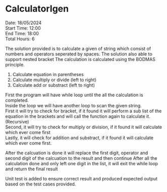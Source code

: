 # CalculatorIgen

Date: 18/05/2024\
Start Time: 12:00\
End Time: 18:00\
Total Hours: 6

The solution provided is to calculate a given of string which consist of numbers and operators seperated by spaces.
The solution also able to support nested bracket
The calculation is calculated using the BODMAS principle.
1. Calculate equation in parentheses
2. Calculate multiply or divide (left to right)
3. Calculate add or substract (left to right)

First the program will have while loop until the all the calculation is completed.\
Inside the loop we will have another loop to scan the given string.\
First it will try to check for bracket, if it found it will perform a sub list of the equation in the brackets and will call the function again to calculate it. (Recursive)\
Second, it will try to check for multiply or division, if it found it will calculate which ever come first\
Lastly, it will check for addition and substract, if it found it will calculate which ever come first.

After the calcuation is done it will replace the first digit, operator and second digit of the calcuation to the result and then continue
After all the calculation done and only left one digit in the list, it will exit the while loop and return the final result

Unit test is added to ensure correct result and produced expected output based on the test cases provided.

